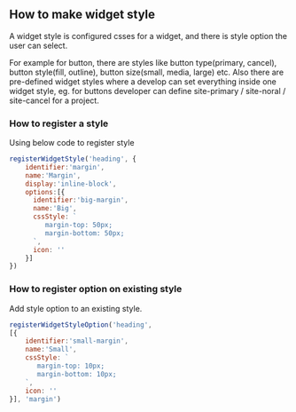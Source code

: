 How to make widget style
---
A widget style is configured csses for a widget, and there is style option the user can select. 

For example for button, there are styles like button type(primary, cancel), button style(fill, outline), button size(small, media, large) etc. Also there are pre-defined widget styles where a develop can set everything inside one widget style, eg. for buttons developer can define site-primary / site-noral / site-cancel for a project.



### How to register a style

Using below code to register style

```javascript
registerWidgetStyle('heading', {
    identifier:'margin',
    name:'Margin',
    display:'inline-block',
    options:[{
      identifier:'big-margin',
      name:'Big',
      cssStyle: `
         margin-top: 50px;
         margin-bottom: 50px;
      `,
      icon: ''  
    }]
})
```

### How to register option on existing style

Add style option to an existing style.

```javascript
registerWidgetStyleOption('heading', 
[{
    identifier:'small-margin',
    name:'Small',
    cssStyle: `
       margin-top: 10px;
       margin-bottom: 10px;      
    `,
    icon: ''  
}], 'margin')
```
